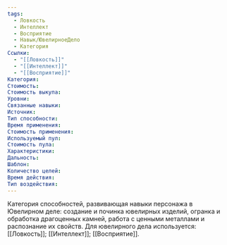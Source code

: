 ```yaml
---
tags:
  - Ловкость
  - Интеллект
  - Восприятие
  - Навык/ЮвелирноеДело
  - Категория
Ссылки:
  - "[[Ловкость]]"
  - "[[Интеллект]]"
  - "[[Восприятие]]"
Категория: 
Стоимость:
Стоимость выкупа:
Уровни:
Связанные навыки:
Источник:
Тип способности:
Время применения:
Стоимость применения:
Используемый пул:
Стоимость пула:
Характеристики:
Дальность:
Шаблон:
Количество целей:
Время действия:
Тип воздействия:
---
```

Категория способностей, развивающая навыки персонажа в Ювелирном деле: создание и починка ювелирных изделий, огранка и обработка драгоценных камней, работа с ценными металлами и распознание их свойств. Для ювелирного дела используется: [[Ловкость]]; [[Интеллект]]; [[Восприятие]]. 